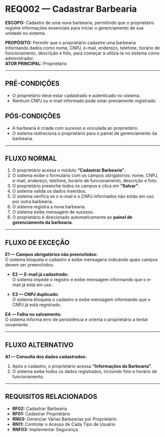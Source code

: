 # REQ002 — Cadastrar Barbearia

**ESCOPO:** Cadastro de uma nova barbearia, permitindo que o proprietário registre informações essenciais para iniciar o gerenciamento de sua unidade no sistema.  

**PROPÓSITO:** Permitir que o proprietário cadastre uma barbearia informando dados como nome, CNPJ, e-mail, endereço, telefone, horário de funcionamento, descrição e foto, para começar a utilizá-la no sistema como administrador.  
**ATOR PRINCIPAL:** Proprietário  

---

## PRÉ-CONDIÇÕES
- O proprietário deve estar cadastrado e autenticado no sistema.  
- Nenhum CNPJ ou e-mail informado pode estar previamente registrado.  

## PÓS-CONDIÇÕES
- A barbearia é criada com sucesso e vinculada ao proprietário.  
- O sistema redireciona o proprietário para o painel de gerenciamento da barbearia.  

---

## FLUXO NORMAL
1. O proprietário acessa o módulo **“Cadastrar Barbearia”**.  
2. O sistema exibe o formulário com os campos obrigatórios: nome, CNPJ, e-mail, endereço, telefone, horário de funcionamento, descrição e foto.  
3. O proprietário preenche todos os campos e clica em **“Salvar”**.  
4. O sistema valida os dados inseridos.  
5. O sistema verifica se o e-mail e o CNPJ informados não estão em uso por outra barbearia.  
6. O sistema registra a nova barbearia.  
7. O sistema exibe mensagem de sucesso.  
8. O proprietário é direcionado automaticamente ao **painel de gerenciamento da barbearia**.  

---

## FLUXO DE EXCEÇÃO
**E1 — Campos obrigatórios não preenchidos:**  
  O sistema bloqueia o cadastro e exibe mensagens indicando quais campos devem ser preenchidos.  

- **E2 — E-mail já cadastrado:**  
  O sistema impede o registro e exibe mensagem informando que o e-mail já está em uso.  

- **E3 — CNPJ duplicado:**  
  O sistema bloqueia o cadastro e exibe mensagem informando que o CNPJ já está registrado.  

**E4 — Falha no salvamento:**  
  O sistema informa erro de persistência e orienta o proprietário a tentar novamente.  

---

## FLUXO ALTERNATIVO
**A1 — Consulta dos dados cadastrados:**  
  1. Após o cadastro, o proprietário acessa **“Informações da Barbearia”**.  
  2. O sistema exibe todos os dados registrados, incluindo foto e horário de funcionamento.  

---

## REQUISITOS RELACIONADOS
- **RF02:** Cadastrar Barbearia  
- **RF01:** Cadastrar Proprietário  
- **RN03:** Gerenciar Várias Barbearias por Proprietário  
- **RN11:** Controlar o Acesso de Cada Tipo de Usuário  
- **RNF03:** Implementar Segurança  

